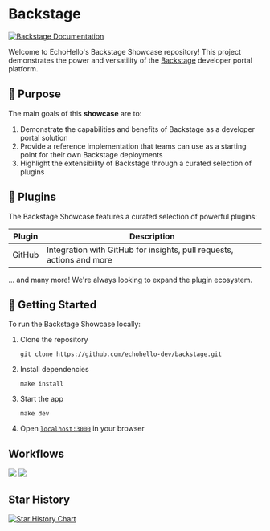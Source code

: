 # Backstage

[![Backstage Documentation](https://img.shields.io/badge/Backstage-TechDocs-blue)](https://backstage.echohello.dev/docs/components/backstage)

Welcome to EchoHello's Backstage Showcase repository! This project demonstrates the power and versatility of the [Backstage](https://backstage.io) developer portal platform.

## 🎯 Purpose

The main goals of this **showcase** are to:

1. Demonstrate the capabilities and benefits of Backstage as a developer portal solution
2. Provide a reference implementation that teams can use as a starting point for their own Backstage deployments
3. Highlight the extensibility of Backstage through a curated selection of plugins

## 🧩 Plugins

The Backstage Showcase features a curated selection of powerful plugins:

<!-- prettier-ignore -->
Plugin | Description
-|-
GitHub | Integration with GitHub for insights, pull requests, actions and more

... and many more! We're always looking to expand the plugin ecosystem.

## 🚀 Getting Started

To run the Backstage Showcase locally:

1. Clone the repository
   ```
   git clone https://github.com/echohello-dev/backstage.git
   ```
2. Install dependencies
   ```
   make install
   ```
3. Start the app
   ```
   make dev
   ```
4. Open [`localhost:3000`](http://localhost:3000) in your browser

## Workflows

[![](https://img.shields.io/github/actions/workflow/status/echohello-dev/backstage/build.yml?label=Build)](https://github.com/echohello-dev/backstage/actions/workflows/build.yml)
[![](https://img.shields.io/github/actions/workflow/status/echohello-dev/backstage/deploy.yml?label=Deploy)](https://github.com/echohello-dev/backstage/actions/workflows/deploy.yml)

## Star History

[![Star History Chart](https://api.star-history.com/svg?repos=echohello-dev/backstage&type=Date)](https://star-history.com/#echohello-dev/transcribe-me&Date)

